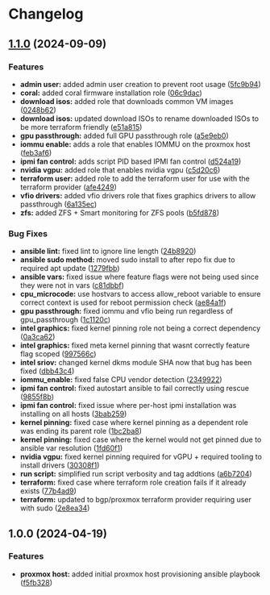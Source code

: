 # Changelog

## [1.1.0](https://github.com/genirohtea/proxmox-host/compare/v1.0.0...v1.1.0) (2024-09-09)


### Features

* **admin user:** added admin user creation to prevent root usage ([5fc9b94](https://github.com/genirohtea/proxmox-host/commit/5fc9b944ca1d33d17fedf970a0c8a42376fb6355))
* **coral:** added coral firmware installation role ([06c9dac](https://github.com/genirohtea/proxmox-host/commit/06c9dac28928b9ce0023b506737c7807fc2cd4e9))
* **download isos:** added role that downloads common VM images ([0248b62](https://github.com/genirohtea/proxmox-host/commit/0248b62a5e15150c240386000371e3ef59dc463e))
* **download isos:** updated download ISOs to rename downloaded ISOs to be more terraform friendly ([e51a815](https://github.com/genirohtea/proxmox-host/commit/e51a815b7be259a4480d47877e689587d5a5be0d))
* **gpu passthrough:** added full GPU passthrough role ([a5e9eb0](https://github.com/genirohtea/proxmox-host/commit/a5e9eb0a7bcc6b9e72b0af52effc9087c7151f5b))
* **iommu enable:** adds a role that enables IOMMU on the proxmox host ([feb3af6](https://github.com/genirohtea/proxmox-host/commit/feb3af62aec0938e555aefccf9a3b18726e3c52d))
* **ipmi fan control:** adds script PID based IPMI fan control ([d524a19](https://github.com/genirohtea/proxmox-host/commit/d524a19b6c8e4a2253a2badd8bc48c0d0470e543))
* **nvidia vgpu:** added role that enables nvidia vgpu ([c5d20c6](https://github.com/genirohtea/proxmox-host/commit/c5d20c626c1648f1db87b6ecc2dbacd5b0ddd6ab))
* **terraform user:** added role to add the terraform user for use with the terraform provider ([afe4249](https://github.com/genirohtea/proxmox-host/commit/afe42498fc367299709909c02023a57836550d23))
* **vfio drivers:** added vfio drivers role that fixes graphics drivers to allow passthrough ([6a135ec](https://github.com/genirohtea/proxmox-host/commit/6a135eca0befb7bbaf1c889f5f8f93a2cdbcbe4a))
* **zfs:** added ZFS + Smart monitoring for ZFS pools ([b5fd878](https://github.com/genirohtea/proxmox-host/commit/b5fd8782fc7c67f96b1df781e8cbbd4825bfe11c))


### Bug Fixes

* **ansible lint:** fixed lint to ignore line length ([24b8920](https://github.com/genirohtea/proxmox-host/commit/24b8920bfda04202ab165e6122caf23344bb2f86))
* **ansible sudo method:** moved sudo install to after repo fix due to required apt update ([1279fbb](https://github.com/genirohtea/proxmox-host/commit/1279fbbf8eeead3e02cf234e205020053533c231))
* **ansible vars:** fixed issue where feature flags were not being used since they were not in vars ([c81dbbf](https://github.com/genirohtea/proxmox-host/commit/c81dbbf3ed19d69928d09083fbd27f4f7319c6e4))
* **cpu_microcode:** use hostvars to access allow_reboot variable to ensure correct context is used for reboot permission check ([ae84a1f](https://github.com/genirohtea/proxmox-host/commit/ae84a1fbe4f3992adfbf3dde2d170f702b9d3397))
* **gpu passthrough:** fixed iommu and vfio being run regardless of gpu_passthrough ([1c1120c](https://github.com/genirohtea/proxmox-host/commit/1c1120c425774de40acd57da9720bc6b14fce80d))
* **intel graphics:** fixed kernel pinning role not being a correct dependency ([0a3ca62](https://github.com/genirohtea/proxmox-host/commit/0a3ca6241dce59f2cb2f9fcc628b8eb2407f8a3f))
* **intel graphics:** fixed meta kernel pinning that wasnt correctly feature flag scoped ([997566c](https://github.com/genirohtea/proxmox-host/commit/997566c3d4d65d33bba6784f67342f24fbbcdd02))
* **intel sriov:** changed kernel dkms module SHA now that bug has been fixed ([dbb43c4](https://github.com/genirohtea/proxmox-host/commit/dbb43c4680764059aec9ba427a0fde5026af9d16))
* **iommu_enable:** fixed false CPU vendor detection ([2349922](https://github.com/genirohtea/proxmox-host/commit/23499221d596f6bf2bce506b724acfc79b9cb214))
* **ipmi fan control:** fixed autostart ansible to fail correctly using rescue ([9855f8b](https://github.com/genirohtea/proxmox-host/commit/9855f8b5c2d15baceaf5dccb7ea2b2a4e9000516))
* **ipmi fan control:** fixed issue where per-host ipmi installation was installing on all hosts ([3bab259](https://github.com/genirohtea/proxmox-host/commit/3bab2590d862c51b90184eb4af9a133fc117035c))
* **kernel pinning:** fixed case where kernel pinning as a dependent role was ending its parent role ([1bc2ba8](https://github.com/genirohtea/proxmox-host/commit/1bc2ba814efeb0e0c6cc9c96cf85e99b0bbf4231))
* **kernel pinning:** fixed case where the kernel would not get pinned due to ansible var resolution ([1fd60f1](https://github.com/genirohtea/proxmox-host/commit/1fd60f1a2d784a0cd10becc5c052dbe26ac24c60))
* **nvidia vgpu:** fixed kernel pinning required for vGPU + required tooling to install drivers ([30308f1](https://github.com/genirohtea/proxmox-host/commit/30308f179404b82d2f79f891e5446133cfd35ca7))
* **run script:** simplified run script verbosity and tag addtions ([a6b7204](https://github.com/genirohtea/proxmox-host/commit/a6b7204393e7ff5be67ee4170e10a68b64ffb8e1))
* **terraform:** fixed case where terraform role creation fails if it already exists ([77b4ad9](https://github.com/genirohtea/proxmox-host/commit/77b4ad981cf473abb54f780a9ba6c87d604914af))
* **terraform:** updated to bgp/proxmox terraform provider requiring user with sudo ([2e8ea34](https://github.com/genirohtea/proxmox-host/commit/2e8ea34264b973bfde30c79a782738ba9702d8f4))

## 1.0.0 (2024-04-19)


### Features

* **proxmox host:** added initial proxmox host provisioning ansible playbook ([f5fb328](https://github.com/genirohtea/proxmox-host/commit/f5fb328f9bb14a86e6688d3f00193d2ef2233ad3))
